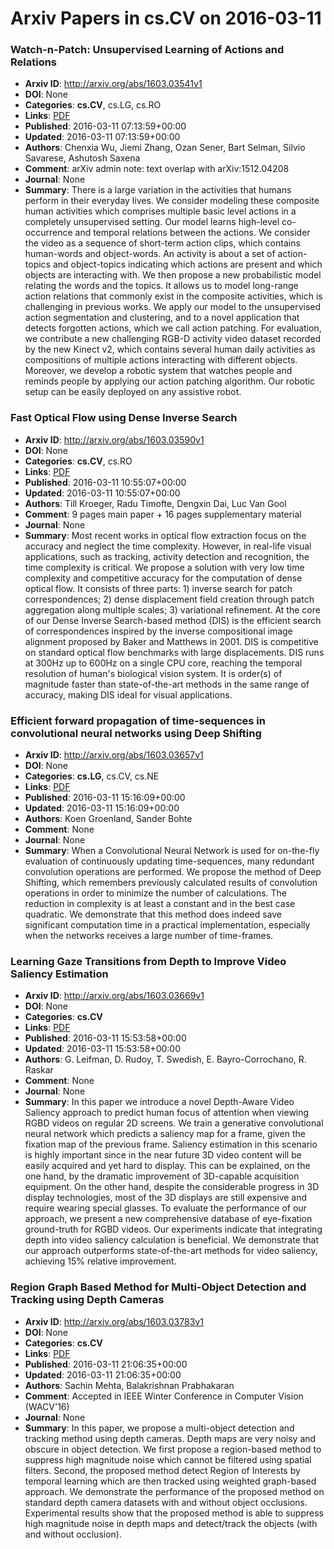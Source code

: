 # Arxiv Papers in cs.CV on 2016-03-11
### Watch-n-Patch: Unsupervised Learning of Actions and Relations
- **Arxiv ID**: http://arxiv.org/abs/1603.03541v1
- **DOI**: None
- **Categories**: **cs.CV**, cs.LG, cs.RO
- **Links**: [PDF](http://arxiv.org/pdf/1603.03541v1)
- **Published**: 2016-03-11 07:13:59+00:00
- **Updated**: 2016-03-11 07:13:59+00:00
- **Authors**: Chenxia Wu, Jiemi Zhang, Ozan Sener, Bart Selman, Silvio Savarese, Ashutosh Saxena
- **Comment**: arXiv admin note: text overlap with arXiv:1512.04208
- **Journal**: None
- **Summary**: There is a large variation in the activities that humans perform in their everyday lives. We consider modeling these composite human activities which comprises multiple basic level actions in a completely unsupervised setting. Our model learns high-level co-occurrence and temporal relations between the actions. We consider the video as a sequence of short-term action clips, which contains human-words and object-words. An activity is about a set of action-topics and object-topics indicating which actions are present and which objects are interacting with. We then propose a new probabilistic model relating the words and the topics. It allows us to model long-range action relations that commonly exist in the composite activities, which is challenging in previous works. We apply our model to the unsupervised action segmentation and clustering, and to a novel application that detects forgotten actions, which we call action patching. For evaluation, we contribute a new challenging RGB-D activity video dataset recorded by the new Kinect v2, which contains several human daily activities as compositions of multiple actions interacting with different objects. Moreover, we develop a robotic system that watches people and reminds people by applying our action patching algorithm. Our robotic setup can be easily deployed on any assistive robot.



### Fast Optical Flow using Dense Inverse Search
- **Arxiv ID**: http://arxiv.org/abs/1603.03590v1
- **DOI**: None
- **Categories**: **cs.CV**, cs.RO
- **Links**: [PDF](http://arxiv.org/pdf/1603.03590v1)
- **Published**: 2016-03-11 10:55:07+00:00
- **Updated**: 2016-03-11 10:55:07+00:00
- **Authors**: Till Kroeger, Radu Timofte, Dengxin Dai, Luc Van Gool
- **Comment**: 9 pages main paper + 16 pages supplementary material
- **Journal**: None
- **Summary**: Most recent works in optical flow extraction focus on the accuracy and neglect the time complexity. However, in real-life visual applications, such as tracking, activity detection and recognition, the time complexity is critical.   We propose a solution with very low time complexity and competitive accuracy for the computation of dense optical flow. It consists of three parts: 1) inverse search for patch correspondences; 2) dense displacement field creation through patch aggregation along multiple scales; 3) variational refinement. At the core of our Dense Inverse Search-based method (DIS) is the efficient search of correspondences inspired by the inverse compositional image alignment proposed by Baker and Matthews in 2001.   DIS is competitive on standard optical flow benchmarks with large displacements. DIS runs at 300Hz up to 600Hz on a single CPU core, reaching the temporal resolution of human's biological vision system. It is order(s) of magnitude faster than state-of-the-art methods in the same range of accuracy, making DIS ideal for visual applications.



### Efficient forward propagation of time-sequences in convolutional neural networks using Deep Shifting
- **Arxiv ID**: http://arxiv.org/abs/1603.03657v1
- **DOI**: None
- **Categories**: **cs.LG**, cs.CV, cs.NE
- **Links**: [PDF](http://arxiv.org/pdf/1603.03657v1)
- **Published**: 2016-03-11 15:16:09+00:00
- **Updated**: 2016-03-11 15:16:09+00:00
- **Authors**: Koen Groenland, Sander Bohte
- **Comment**: None
- **Journal**: None
- **Summary**: When a Convolutional Neural Network is used for on-the-fly evaluation of continuously updating time-sequences, many redundant convolution operations are performed. We propose the method of Deep Shifting, which remembers previously calculated results of convolution operations in order to minimize the number of calculations. The reduction in complexity is at least a constant and in the best case quadratic. We demonstrate that this method does indeed save significant computation time in a practical implementation, especially when the networks receives a large number of time-frames.



### Learning Gaze Transitions from Depth to Improve Video Saliency Estimation
- **Arxiv ID**: http://arxiv.org/abs/1603.03669v1
- **DOI**: None
- **Categories**: **cs.CV**
- **Links**: [PDF](http://arxiv.org/pdf/1603.03669v1)
- **Published**: 2016-03-11 15:53:58+00:00
- **Updated**: 2016-03-11 15:53:58+00:00
- **Authors**: G. Leifman, D. Rudoy, T. Swedish, E. Bayro-Corrochano, R. Raskar
- **Comment**: None
- **Journal**: None
- **Summary**: In this paper we introduce a novel Depth-Aware Video Saliency approach to predict human focus of attention when viewing RGBD videos on regular 2D screens. We train a generative convolutional neural network which predicts a saliency map for a frame, given the fixation map of the previous frame. Saliency estimation in this scenario is highly important since in the near future 3D video content will be easily acquired and yet hard to display. This can be explained, on the one hand, by the dramatic improvement of 3D-capable acquisition equipment. On the other hand, despite the considerable progress in 3D display technologies, most of the 3D displays are still expensive and require wearing special glasses. To evaluate the performance of our approach, we present a new comprehensive database of eye-fixation ground-truth for RGBD videos. Our experiments indicate that integrating depth into video saliency calculation is beneficial. We demonstrate that our approach outperforms state-of-the-art methods for video saliency, achieving 15% relative improvement.



### Region Graph Based Method for Multi-Object Detection and Tracking using Depth Cameras
- **Arxiv ID**: http://arxiv.org/abs/1603.03783v1
- **DOI**: None
- **Categories**: **cs.CV**
- **Links**: [PDF](http://arxiv.org/pdf/1603.03783v1)
- **Published**: 2016-03-11 21:06:35+00:00
- **Updated**: 2016-03-11 21:06:35+00:00
- **Authors**: Sachin Mehta, Balakrishnan Prabhakaran
- **Comment**: Accepted in IEEE Winter Conference in Computer Vision (WACV'16)
- **Journal**: None
- **Summary**: In this paper, we propose a multi-object detection and tracking method using depth cameras. Depth maps are very noisy and obscure in object detection. We first propose a region-based method to suppress high magnitude noise which cannot be filtered using spatial filters. Second, the proposed method detect Region of Interests by temporal learning which are then tracked using weighted graph-based approach. We demonstrate the performance of the proposed method on standard depth camera datasets with and without object occlusions. Experimental results show that the proposed method is able to suppress high magnitude noise in depth maps and detect/track the objects (with and without occlusion).



